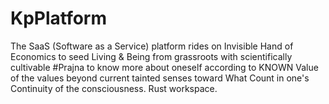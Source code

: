 # KpPlatform
The SaaS (Software as a Service) platform rides on Invisible Hand of Economics to seed Living &amp; Being from grassroots with scientifically cultivable #Prajna to know more about oneself according to KNOWN Value of the values beyond current tainted senses toward What Count in one's Continuity of the consciousness. Rust workspace.
